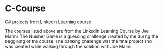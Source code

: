 # C-Course
C# projects from LinkedIn Learning course

The courses listed above are from the LinkedIn Learning Course by Joe Marini.
The Number Game is a guessing challenge created by me during the beggining of the course.
The banking challenge was the final project and was created while walking through the solution with Joe Marini.
